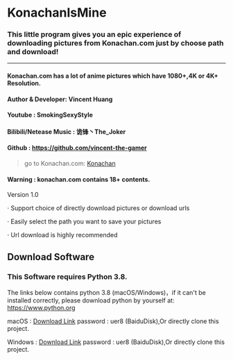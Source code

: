 # KonachanIsMine
### This little program gives you an epic experience of downloading pictures from Konachan.com just by choose path and download!

---

#### Konachan.com has a lot of anime pictures which have 1080+,4K or 4K+ Resolution.

#### Author & Developer: Vincent Huang
#### Youtube : SmokingSexyStyle
#### Bilibili/Netease Music : 诡锋丶The_Joker
#### Github : https://github.com/vincent-the-gamer



>go to Konachan.com: [Konachan](http://konachan.net/post)

#### Warning : konachan.com contains 18+ contents.


Version 1.0 

·  Support choice of directly download pictures or download urls

·  Easily select the path you want to save your pictures

·  Url download is highly recommended

## Download Software
### This Software requires Python 3.8.
The links below contains python 3.8 (macOS/Windows)，if it can't be installed correctly,
please download python by yourself at: https://www.python.org

macOS :  [Download Link](https://pan.baidu.com/s/1tjHCUY7pduMDp5j1qqwCAA) password : uer8  (BaiduDisk),Or directly clone this project.

Windows : [Download Link](https://pan.baidu.com/s/1tjHCUY7pduMDp5j1qqwCAA) password : uer8  (BaiduDisk),Or directly clone this project.
